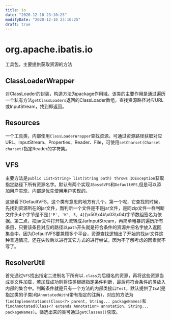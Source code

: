 ```yaml
---
title: io
date: "2020-12-10 23:10:25"
modifyDate: "2020-12-10 23:10:25"
draft: true
---
```

# org.apache.ibatis.io

工具包，主要提供获取资源的方法

## ClassLoaderWrapper
对ClassLoader的封装，构造方法为package作用域。该类的主要作用是通过遍历一个私有方法```getClassLoaders```返回的ClassLoader数组，查找资源路径对应URL或InputStream，找到即返回。

## Resources
一个工具类，内部使用```ClassLoaderWrapper```查找资源。可通过资源路径获取对应URL、InputStream、Properties、Reader、File，可使用```setCharset(Charset charset)```指定Reader的字符集。

## VFS
主要方法是```public List<String> list(String path) throws IOException```获取指定路径下所有资源名字。默认有两个实现```JBoss6VFS```和```DefaultVFS```,但是可以添加用户实现，内部是优先使用用户实现的。

这里看下DefaultVFS，这个类有意思的地方有几个。第一个呢，它查找的时候，先找到资源所在的jar文件，而判断一个文件是不是jar文件，是同zip文件一样判断文件头4个字节是不是```['P', 'K', 3, 4]```(\x50\x4b\x03\x04)字节数组签名为依据。第二点，把jar文件打开输入流转成JarInputStream，再简单粗暴的遍历所有条目，只要该条目对应的路径以```path```开头就是符合条件的资源并把名字放入返回集合中。因为DefaultVFS要兼顾多个平台，资源查找逻辑出了开始的找jar文件这种普通情况，还在失败后以进行其它方式的进行尝试，因为不了解考虑的因素就不写了。

## ResolverUtil
首先通过```VFS```找出指定二进制名下所有以```.class```为后缀名的资源，再将这些资源当成类文件加载，若加载成功则将该类根据指定条件判断，最后将符合条件的类放入内部的集合中。判断条件就是只有一个方法的内部类接口```Test```，默认提供了```IsA```(是指定类的子类)和```AnnotatedWith```(带有指定的注解)，对应的方法为```findImplementations(Class<?> parent, String... packageNames)```和```findAnnotated(Class<? extends Annotation> annotation, String... packageNames)```。筛选出来的类可通过```getClasses()```获取。


